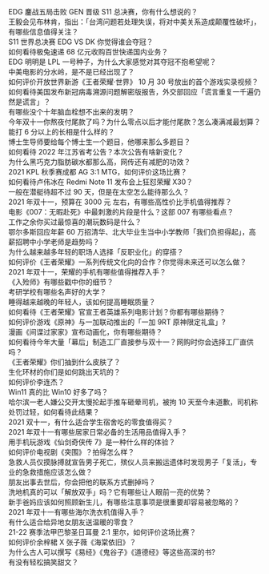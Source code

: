 EDG 鏖战五局击败 GEN 晋级 S11 总决赛，你有什么想说的？  
王毅会见布林肯，指出：「台湾问题若处理失误，将对中美关系造成颠覆性破坏」，有哪些信息值得关注？  
S11 世界总决赛 EDG VS DK 你觉得谁会夺冠？  
如何看待极兔速递 68 亿元收购百世快递国内业务？  
EDG 明明是 LPL 一号种子，为什么大家感觉对其夺冠不抱希望呢？  
中美电影的分水岭，是不是已经出现了？  
如何评价开放世界新游《王者荣耀·世界》 10 月 30 号放出的首个游戏实录视频？  
如何看待美国发布新冠病毒溯源问题解密版报告，外交部回应「谎言重复一千遍仍然是谎言」？  
有哪些没个十年脑血栓想不出来的发明？  
今年双十一你熬夜付尾款了吗？为什么零点以后才能付尾款？怎么凑满减最划算？  
能打 6 分以上的长相是什么样的？  
博士生导师要给每个博士生一个题目，他哪来那么多题目？  
如何看待 2022 年江苏省考公告？本次公告有啥新变化？  
为什么黑巧克力脂肪碳水都那么高，网传还有减肥的功效？  
2021 KPL 秋季赛成都 AG 3:1 MTG，如何评价这场比赛？  
如何看待卢伟冰在 Redmi Note 11 发布会上狂怼荣耀 X30？  
一般在潜艇待超不过 90 天，但是在太空怎么能待那么久？  
2021 年双十一，预算在 3000 元 左右，有哪些高性价比手机值得推荐？  
电影《007：无暇赴死》中最刺激的片段是什么？这部 007 有哪些看点？  
工作之余你买过最惊喜的潮玩数码是什么？  
鄂尔多斯回应年薪 60 万招清华、北大毕业生当中小学教师「我们负担得起」，高薪招聘中小学老师是趋势吗？  
为什么越来越多年轻的职场人选择「反职业化」的穿搭？  
如何评价《王者荣耀》一系列传统文化向的合作？你觉得未来还可以怎么做？  
2021 年双十一，荣耀的手机有哪些值得推荐入手？  
《入殓师》有哪些戳中你的细节？  
考研学校有哪些名声好的大学？  
睡得越来越晚的年轻人，该如何提高睡眠质量？  
如何看待《王者荣耀》官宣王者英雄系列电影计划？你都有哪些期待？  
如何评价游戏《原神》与一加联动推出的「一加 9RT 原神限定礼盒」?  
漫画《间谍过家家》宣布动画化，你有哪些期待？  
如何看待今年大量「幕后」制造工厂直接参与双十一？网购时你会选择工厂直供吗？  
《王者荣耀》你们抽到什么皮肤了？  
生化环材的你们是如何跳出天坑的？  
如何评价李连杰？  
Win11 真的比 Win10 好多了吗？  
哈尔滨一老人嫌公交开太慢抡起手推车砸晕司机，被拘 10 天至今未道歉，司机称处罚过轻，如何看待此结果？  
2021 双十一，有什么适合学生宿舍吃的零食值得买？  
2021 年双十一有哪些居家日常必备的生活用品值得入手？  
用手机玩游戏《仙剑奇侠传 7》是一种什么样的体验？  
如何评价电视剧《突围》？拍得怎么样？  
急救人员仅摸脉搏就宣告男子死亡，殡仪人员来搬运遗体时发现男子「复活」，专业的急救措施应该怎么做？  
朋友出事去世后，你会把他的联系方式删掉吗？  
洗地机真的可以「解放双手」吗？它有哪些让人眼前一亮的优势？  
新手爸妈应该如何照顾新生儿，有哪些注意事项是很重要却容易被忽略的？  
2021 年双十一有哪些海尔洗衣机值得入手？  
有什么适合给异地女朋友送温暖的零食？  
21-22 赛季法甲巴黎圣日耳曼 2:1 里尔，如何评价这场比赛？  
如何评价余梓桾 X 张子薇《海棠依旧》？  
为什么古人可以撰写《易经》《鬼谷子》《道德经》等这些高深的书?  
有没有轻松搞笑甜文？  
